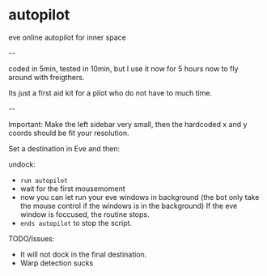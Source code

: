 # autopilot
eve online autopilot for inner space

--

coded in 5min, tested in 10min, but I use it now for 5 hours now to fly around with freigthers.

Its just a first aid kit for a pilot who do not have to much time.

--

Important: Make the left sidebar very small, then the hardcoded x and y coords should be fit your resolution.

Set a destination in Eve and then:

undock: 
  - `run autopilot` 
  - wait for the first mousemoment
  - now you can let run your eve windows in background (the bot only take the mouse control if the windows is in the background)
  If the eve window is foccused, the routine stops.
  - `ends autopilot` to stop the script.

TODO/Issues: 
  - It will not dock in the final destination.
  - Warp detection sucks
